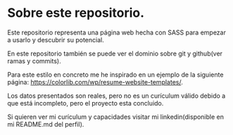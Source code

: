 # Sobre este repositorio.

Este repositorio representa una página web hecha con SASS para empezar a usarlo y descubrir su potencial.

En este repositorio también se puede ver el dominio sobre git y github(ver ramas y commits).

Para este estilo en concreto me he inspirado en un ejemplo de la siguiente página: https://colorlib.com/wp/resume-website-templates/.

Los datos presentados son reales, pero no es un curículum válido debido a que está incompleto, pero el proyecto esta concluido.

Si quieren ver mi curículum y capacidades visitar mi linkedin(disponible en mi README.md del perfil).